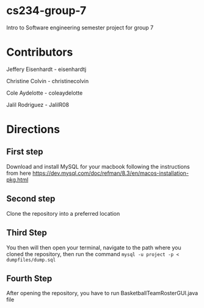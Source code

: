 # cs234-group-7
Intro to Software engineering semester project for group 7

# Contributors

Jeffery Eisenhardt - eisenhardtj

Christine Colvin - christinecolvin

Cole Aydelotte - coleaydelotte

Jalil Rodriguez - JalilR08

# Directions

## First step

Download and install MySQL for your macbook following the instructions from here https://dev.mysql.com/doc/refman/8.3/en/macos-installation-pkg.html

## Second step

Clone the repository into a preferred location

## Third Step

You then will then open your terminal, navigate to the path where you cloned the repository, then run the command `mysql -u project -p < dumpfiles/dump.sql`

## Fourth Step

After opening the repository, you have to run BasketballTeamRosterGUI.java file
